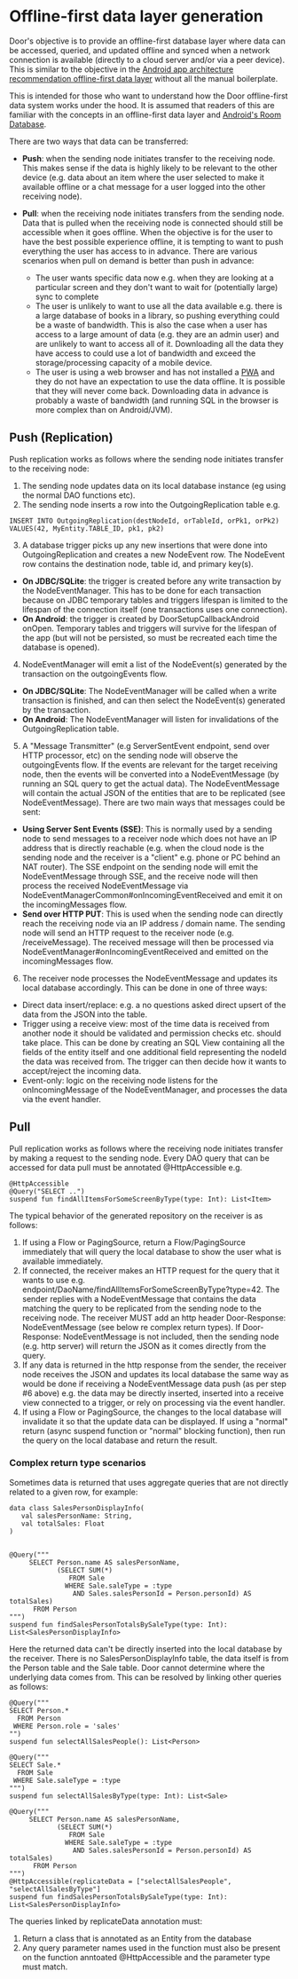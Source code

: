 
# Offline-first data layer generation

Door's objective is to provide an offline-first database layer where data can be accessed, queried, and 
updated offline and synced when a network connection is available (directly to a cloud server and/or via a peer device). 
This is similar to the objective in the [Android app architecture recommendation offline-first data layer](https://developer.android.com/topic/architecture/data-layer/offline-first)
without all the manual boilerplate.

This is intended for those who want to understand how the Door offline-first data system works under the hood. 
It is assumed that readers of this are familiar with the concepts in an offline-first data layer and
[Android's Room Database](https://developer.android.com/training/data-storage/room).

There are two ways that data can be transferred:

* __Push__: when the sending node initiates transfer to the receiving node. This makes sense if the data is highly likely to
 be relevant to the other device (e.g. data about an item where the user selected to make it available offline or a 
 chat message for a user logged into the other receiving node).

* __Pull__: when the receiving node initiates transfers from the sending node. Data that is pulled when the receiving node is 
connected should still be accessible when it goes offline. When the objective is for the user to have the
best possible experience offline, it is tempting to want to push everything the user has access to in advance. There are 
various scenarios when pull on demand is better than push in advance:
   * The user wants specific data now e.g. when they are looking at a particular screen and they don't want to wait for
     (potentially large) sync to complete
   * The user is unlikely to want to use all the data available e.g. there is a large database of books in a library, 
     so pushing everything could be a waste of bandwidth. This is also the case when a user has access to a large amount
     of data (e.g. they are an admin user) and are unlikely to want to access all of it. Downloading all the data they 
     have access to could use a lot of bandwidth and exceed the storage/processing capacity of a mobile device.
   * The user is using a web browser and has not installed a [PWA](https://web.dev/progressive-web-apps/) and they do not 
     have an expectation to use the data offline. It is possible that they will never come back. Downloading data in 
     advance is probably a waste of bandwidth (and running SQL in the browser is more complex than on Android/JVM).

## Push (Replication)

Push replication works as follows where the sending node initiates transfer to the receiving node:

1. The sending node updates data on its local database instance (eg using the normal DAO functions etc).
2. The sending node inserts a row into the OutgoingReplication table e.g.
```
INSERT INTO OutgoingReplication(destNodeId, orTableId, orPk1, orPk2) VALUES(42, MyEntity.TABLE_ID, pk1, pk2)
```
3. A database trigger picks up any new insertions that were done into OutgoingReplication and creates a new NodeEvent 
   row. The NodeEvent row contains the destination node, table id, and primary key(s). 
* __On JDBC/SQLite__: the trigger is created before any write transaction by the NodeEventManager. This has to be done for
  each transaction because on JDBC temporary tables and triggers lifespan is limited to the lifespan of the connection
  itself (one transactions uses one connection).
* __On Android__: the trigger is created by DoorSetupCallbackAndroid onOpen. Temporary tables and triggers will survive 
  for the lifespan of the app (but will not be persisted, so must be recreated each time the database is opened).

4. NodeEventManager will emit a list of the NodeEvent(s) generated by the transaction on the outgoingEvents flow.

* __On JDBC/SQLite__: The NodeEventManager will be called when a write transaction is finished, and can then select
  the NodeEvent(s) generated by the transaction.
* __On Android__:  The NodeEventManager will listen for invalidations of the OutgoingReplication table.

5. A "Message Transmitter" (e.g ServerSentEvent endpoint, send over HTTP processor, etc) on the sending node will
   observe the outgoingEvents flow. If the events are relevant for the target receiving node, then the events will be 
   converted into a NodeEventMessage (by running an SQL query to get the actual data). The NodeEventMessage will contain 
   the actual JSON of the entities that are to be replicated (see NodeEventMessage). There are two main ways that 
   messages could be sent:
* __Using Server Sent Events (SSE)__: This is normally used by a sending node to send messages to a receiver node which
does not have an IP address that is directly reachable (e.g. when the cloud node is the sending node and the receiver 
is a "client" e.g. phone or PC behind an NAT router). The SSE endpoint on the sending node will emit the NodeEventMessage 
through SSE, and the receive node will then process the received NodeEventMessage via 
NodeEventManagerCommon#onIncomingEventReceived and emit it on the incomingMessages flow.
* __Send over HTTP PUT__: This is used when the sending node can directly reach the receiving node via an IP address / 
domain name. The sending node will send an HTTP request to the receiver node (e.g. /receiveMessage). The received message 
will then be processed via NodeEventManager#onIncomingEventReceived and emitted on the incomingMessages flow.

6. The receiver node processes the NodeEventMessage and updates its local database accordingly. This can be done in one of
   three ways:
* Direct data insert/replace: e.g. a no questions asked direct upsert of the data from the JSON into the table.
* Trigger using a receive view: most of the time data is received from another node it should be validated and permission
  checks etc. should take place. This can be done by creating an SQL View containing all the fields of the entity itself
  and one additional field representing the nodeId the data was received from. The trigger can then decide how it wants
  to accept/reject the incoming data.
* Event-only: logic on the receiving node listens for the onIncomingMessage of the NodeEventManager, and processes the
  data via the event handler.

## Pull

Pull replication works as follows where the receiving node initiates transfer by making a request to the sending node.
Every DAO query that can be accessed for data pull must be annotated @HttpAccessible e.g. 
```
@HttpAccessible 
@Query("SELECT ..") 
suspend fun findAllItemsForSomeScreenByType(type: Int): List<Item>
```
The typical behavior of the generated repository on the receiver is as follows:

1. If using a Flow or PagingSource, return a Flow/PagingSource immediately that will query the local database to show
the user what is available immediately.
2. If connected, the receiver makes an HTTP request for the query that it wants to use e.g. 
endpoint/DaoName/findAllItemsForSomeScreenByType?type=42. The sender replies with a NodeEventMessage that contains
the data matching the query to be replicated from the sending node to the receiving node. The receiver MUST add an
http header Door-Response: NodeEventMessage (see below re complex return types). If Door-Response: NodeEventMessage is
not included, then the sending node (e.g. http server) will return the JSON as it comes directly from the query.
3. If any data is returned in the http response from the sender, the receiver node receives the JSON and updates its 
local database the same way as would be done if receiving a NodeEventMessage data push (as per step #6 above) e.g. 
the data may be directly inserted, inserted into a receive view connected to a trigger, or rely on processing via the 
event handler.
4. If using a Flow or PagingSource, the changes to the local database will invalidate it so that the update data can be 
displayed. If using a "normal" return (async suspend function or "normal" blocking function), then run the query on the
local database and return the result.

### Complex return type scenarios

Sometimes data is returned that uses aggregate queries that are not directly related to a given row, for example:

```
data class SalesPersonDisplayInfo(
   val salesPersonName: String,
   val totalSales: Float
)


@Query("""
     SELECT Person.name AS salesPersonName,
            (SELECT SUM(*) 
               FROM Sale
              WHERE Sale.saleType = :type
                AND Sales.salesPersonId = Person.personId) AS totalSales)
      FROM Person
""")
suspend fun findSalesPersonTotalsBySaleType(type: Int): List<SalesPersonDisplayInfo>
```
Here the returned data can't be directly inserted into the local database by the receiver. There is no 
SalesPersonDisplayInfo table, the data itself is from the Person table and the Sale table. Door cannot determine
where the underlying data comes from. This can be resolved by linking other queries as follows:

```
@Query("""
SELECT Person.* 
  FROM Person 
 WHERE Person.role = 'sales' 
"")
suspend fun selectAllSalesPeople(): List<Person>

@Query("""
SELECT Sale.*
  FROM Sale
 WHERE Sale.saleType = :type 
""")
suspend fun selectAllSalesByType(type: Int): List<Sale>

@Query("""
     SELECT Person.name AS salesPersonName,
            (SELECT SUM(*) 
               FROM Sale
              WHERE Sale.saleType = :type
                AND Sales.salesPersonId = Person.personId) AS totalSales)
      FROM Person
""")
@HttpAccessible(replicateData = ["selectAllSalesPeople", "selectAllSalesByType"]
suspend fun findSalesPersonTotalsBySaleType(type: Int): List<SalesPersonDisplayInfo>
```
The queries linked by replicateData annotation must:
1. Return a class that is annotated as an Entity from the database
2. Any query parameter names used in the function must also be present on the function anntoated @HttpAccessible and the
parameter type must match.



